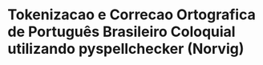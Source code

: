 # Tokenizacao e Correcao Ortografica de Português Brasileiro Coloquial utilizando pyspellchecker (Norvig)
